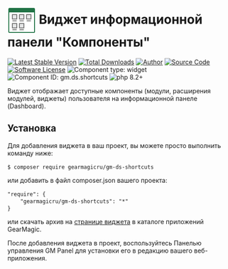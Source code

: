 # <img src="https://raw.githubusercontent.com/gearmagicru/gm-ds-shortcuts/refs/heads/master/assets/images/icon.svg" width="64px" height="64px" align="absmiddle"> Виджет информационной панели "Компоненты"

[![Latest Stable Version](https://img.shields.io/packagist/v/gearmagicru/gm-ds-shortcuts.svg)](https://packagist.org/packages/gearmagicru/gm-ds-shortcuts)
[![Total Downloads](https://img.shields.io/packagist/dt/gearmagicru/gm-ds-shortcuts.svg)](https://packagist.org/packages/gearmagicru/gm-ds-shortcuts)
[![Author](https://img.shields.io/badge/author-anton.tivonenko@gmail.com-blue.svg)](mailto:anton.tivonenko@gmail)
[![Source Code](https://img.shields.io/badge/source-gearmagicru/gm--ds--shortcuts-blue.svg)](https://github.com/gearmagicru/gm-ds-shortcuts)
[![Software License](https://img.shields.io/badge/license-MIT-brightgreen.svg)](https://github.com/gearmagicru/gm-ds-shortcuts/blob/master/LICENSE)
![Component type: widget](https://img.shields.io/badge/component%20type-widget-green.svg)
![Component ID: gm.ds.shortcuts](https://img.shields.io/badge/component%20id-gm.ds.shortcuts-green.svg)
![php 8.2+](https://img.shields.io/badge/php-min%208.2-red.svg)

Виджет отображает доступные компоненты (модули, расширения модулей, виджеты) пользователя на информационной панеле (Dashboard).

## Установка

Для добавления виджета в ваш проект, вы можете просто выполнить команду ниже:

```
$ composer require gearmagicru/gm-ds-shortcuts
```

или добавить в файл composer.json вашего проекта:
```
"require": {
    "gearmagicru/gm-ds-shortcuts": "*"
}
```
или скачать архив на [странице виджета](https://apps.gearmagic.ru/component/gm-ds-shortcuts) в каталоге приложений GearMagic.

После добавления виджета в проект, воспользуйтесь Панелью управления GM Panel для установки его в редакцию вашего веб-приложения.
